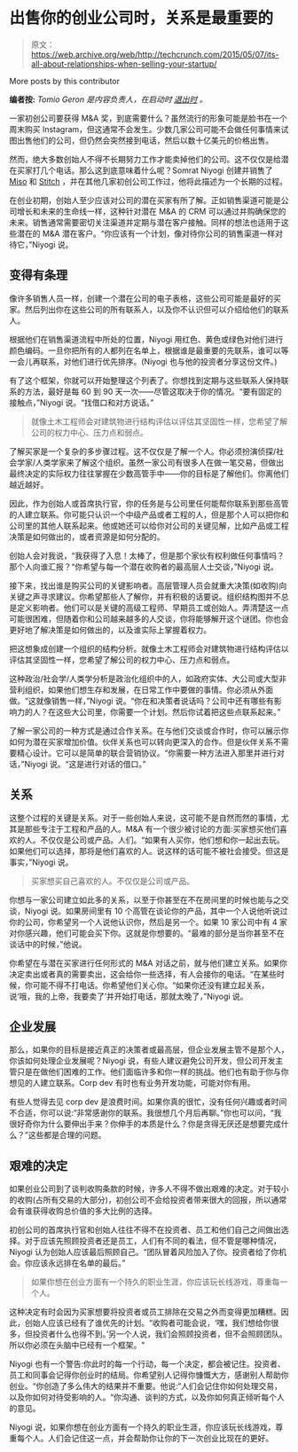 # 出售你的创业公司时，关系是最重要的

> 原文：<https://web.archive.org/web/http://techcrunch.com/2015/05/07/its-all-about-relationships-when-selling-your-startup/>

More posts by this contributor

**编者按:** *Tomio Geron 是内容负责人，在启动时* [*退出时*](https://web.archive.org/web/20230316053434/http://exitround.com/) *。*

一家初创公司要获得 M&A 奖，到底需要什么？虽然流行的形象可能是脸书在一个周末购买 Instagram，但这通常不会发生。少数几家公司可能不会做任何事情来试图出售他们的公司，但仍然会突然接到电话，然后以数十亿美元的价格出售。

然而，绝大多数创始人不得不长期努力工作才能卖掉他们的公司。这不仅仅是给潜在买家打几个电话。那么这到底意味着什么呢？Somrat Niyogi 创建并销售了 [Miso](https://web.archive.org/web/20230316053434/https://www.crunchbase.com/organization/miso) 和 [Stitch](https://web.archive.org/web/20230316053434/https://www.crunchbase.com/organization/stitch) ，并在其他几家初创公司工作过，他将此描述为一个长期的过程。

在创业初期，创始人至少应该对公司的潜在买家有所了解。正如销售渠道可能是公司增长和未来的生命线一样，这种针对潜在 M&A 的 CRM 可以通过并购确保您的未来。销售通常需要密切关注渠道并定期与潜在客户接触。同样的想法也适用于这些潜在的 M&A 潜在客户。“你应该有一个计划，像对待你公司的销售渠道一样对待它，”Niyogi 说。

## 变得有条理

像许多销售人员一样，创建一个潜在公司的电子表格，这些公司可能是最好的买家。然后列出你在这些公司的所有联系人，以及你不认识但可以介绍给他们的联系人。

根据他们在销售渠道流程中所处的位置，Niyogi 用红色、黄色或绿色对他们进行颜色编码。一旦你把所有的人都列在名单上，根据谁是最重要的先联系，谁可以等一会儿再联系，对他们进行优先排序。(Niyogi 也与他的投资者分享这份文件。)

有了这个框架，你就可以开始整理这个列表了。你想找到定期与这些联系人保持联系的方法，最好是每 60 到 90 天一次——尽管这取决于你的情况。“要有固定的接触点，”Niyogi 说。“找借口和对方说话。”

> 就像土木工程师会对建筑物进行结构评估以评估其坚固性一样，您希望了解公司的权力中心、压力点和弱点。

了解买家是一个复杂的多步骤过程。这不仅仅是了解一个人。你必须扮演侦探/社会学家/人类学家来了解这个组织。虽然一家公司有很多人在做一笔交易，但做出最终决定的实际权力往往掌握在少数高管手中——你的目标是了解他们。你离他们越近越好。

因此，作为创始人或首席执行官，你的任务是与公司里任何能帮你联系到那些高管的人建立联系。你可能只认识一个中级产品或者工程的人，但是那个人可以把你和公司里的其他人联系起来。他或她还可以给你对公司的关键见解，比如产品或工程决策是如何做出的，或者资源是如何分配的。

创始人会对我说，“我获得了入息！太棒了，但是那个家伙有权利做任何事情吗？那个人向谁汇报？“你希望与每一个潜在收购者的最高层人士交谈，”Niyogi 说。

接下来，找出谁是购买公司的关键影响者。高层管理人员会就重大决策(如收购)向关键之声寻求建议。你希望那些人了解你，并有积极的话要说。组织结构图并不总是定义影响者。他们可以是关键的高级工程师、早期员工或创始人。弄清楚这一点可能很困难，但随着你和公司越来越多的人交谈，你将能够解开这个谜团。你也会更好地了解决策是如何做出的，以及谁实际上掌握着权力。

把这想象成创建一个组织的结构分析。就像土木工程师会对建筑物进行结构评估以评估其坚固性一样，您希望了解公司的权力中心、压力点和弱点。

这种政治/社会学/人类学分析是政治化组织中的人，如政府实体、大公司或大型非营利组织，如果他们想生存和发展，在日常工作中要做的事情。你必须从外面做。“这就像销售一样，”Niyogi 说。“你在和决策者说话吗？公司中还有哪些有影响力的人？在这些大公司里，你需要一个计划。然后你试着把这些点联系起来。”

了解一家公司的一种方式是通过合作关系。在与他们交谈或合作时，你可以展示你如何为潜在买家增加价值。伙伴关系也可以转向更深入的合作。但是伙伴关系不需要精心设计。它可以是简单的联合营销协议。“你需要一种方法进入那里并进行对话，”Niyogi 说。“这是进行对话的借口。”

## 关系

这整个过程的关键是关系。对于一些创始人来说，这可能不是自然而然的事情，尤其是那些专注于工程和产品的人。M&A 有一个很少被讨论的方面:买家想买他们喜欢的人。不仅仅是公司或产品。人们。“如果有人买你，他们想和你一起出去玩。如果他们可以选择，那将是他们喜欢的人。说这样的话可能不被社会接受。但这是事实，”Niyogi 说。

> 买家想买自己喜欢的人。不仅仅是公司或产品。

你想与一家公司建立如此多的关系，以至于你甚至在不在房间里的时候也能与之交谈，Niyogi 说。如果房间里有 10 个高管在谈论你的产品，其中一个人说他听说过你的公司，你希望另一个人说他认识你，然后是另一个。如果 10 家公司中有 4 家对你感兴趣，他们可能会买下你。这就是你想要的。“最难的部分是当你甚至不在谈话中的时候，”他说。

你希望在与潜在买家进行任何形式的 M&A 对话之前，就与他们建立关系。如果你决定卖出或者真的需要卖出，这会给你一些选择，有人会接你的电话。“在某些时候，你可能不得不打电话。你希望他们关心你。“如果你还没有建立起关系，说‘哦，我的上帝，我要卖了’并开始打电话，那就太晚了，”Niyogi 说。

## 企业发展

那么，如果你的目标是接近真正的决策者或最高层，但企业发展主管不是那个人，你该如何处理企业发展呢？Niyogi 说，有些人建议避免公司开发，但公司开发主管只是在做他们困难的工作。他们面临许多和你一样的挑战。他们也有助于你与你想见的人建立联系。Corp dev 有时也有业务开发功能，可能对你有用。

有些人觉得去见 corp dev 是浪费时间。如果你真的很忙，没有任何兴趣或者时间不合适，你可以说:“非常感谢你的联系。我很想几个月后再聊。”你也可以问，“我很好奇你为什么要伸出手来？你伸手的本质是什么？你是贪得无厌还是想要完成什么？”这些都是合理的问题。

## 艰难的决定

如果创业公司到了谈判收购条款的时候，许多人不得不做出艰难的决定。对于较小的收购(占所有交易的大部分)，初创公司不会给投资者带来很大的回报，所以通常会有谁获得收购总价值的多大比例的选择。

初创公司的首席执行官和创始人往往不得不在投资者、员工和他们自己之间做出选择。对于应该先照顾投资者还是员工，人们有不同的看法，但不管是哪种情况，Niyogi 认为创始人应该最后照顾自己。“团队冒着风险加入了你。投资者给了你机会。你应该永远排在名单的最后。”

> 如果你想在创业方面有一个持久的职业生涯，你应该玩长线游戏，尊重每一个人。

这种决定有时会因为买家想要将投资者或员工排除在交易之外而变得更加糟糕。因此，创始人应该已经有了谁优先的计划。“收购者可能会说，‘嘿，我们想给你很多，但投资者什么也得不到。’另一个人说，我们会照顾投资者，但不会照顾团队。所以你必须在头脑中已经有一个框架。"

Niyogi 也有一个警告:你此时的每一个行动，每一个决定，都会被记住。投资者、员工和同事会记得你创业时的结局。你希望别人记得你慷慨大方，感谢别人帮助你创业。“你创造了多么伟大的结果并不重要。他说:“人们会记住你如何处理交易，以及你如何对待受影响的人。“你沟通、谈判的方式，以及你如何真正倾听每个人的意见。

Niyogi 说，如果你想在创业方面有一个持久的职业生涯，你应该玩长线游戏，尊重每个人。人们会记住这一点，并会帮助你让你的下一次创业比现在的更好。